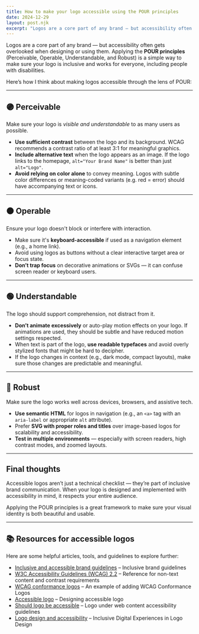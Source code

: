 ```yaml
---
title: How to make your logo accessible using the POUR principles
date: 2024-12-29
layout: post.njk
excerpt: "Logos are a core part of any brand — but accessibility often gets overlooked when designing or using them. Applying the POUR principles(Perceivable, Operable, Understandable, and Robust)"
---
```


Logos are a core part of any brand — but accessibility often gets overlooked when designing or using them. Applying the **POUR principles** (Perceivable, Operable, Understandable, and Robust) is a simple way to make sure your logo is inclusive and works for everyone, including people with disabilities.

Here’s how I think about making logos accessible through the lens of POUR:

---

## 🟣 Perceivable

Make sure your logo is _visible and understandable_ to as many users as possible.

- **Use sufficient contrast** between the logo and its background. WCAG recommends a contrast ratio of at least 3:1 for meaningful graphics.
- **Include alternative text** when the logo appears as an image. If the logo links to the homepage, `alt="Your Brand Name"` is better than just `alt="Logo"`.
- **Avoid relying on color alone** to convey meaning. Logos with subtle color differences or meaning-coded variants (e.g. red = error) should have accompanying text or icons.

---

## 🟠 Operable

Ensure your logo doesn't block or interfere with interaction.

- Make sure it's **keyboard-accessible** if used as a navigation element (e.g., a home link).
- Avoid using logos as buttons without a clear interactive target area or focus state.
- **Don’t trap focus** on decorative animations or SVGs — it can confuse screen reader or keyboard users.

---

## 🟢 Understandable

The logo should support comprehension, not distract from it.

- **Don’t animate excessively** or auto-play motion effects on your logo. If animations are used, they should be subtle and have reduced motion settings respected.
- When text is part of the logo, **use readable typefaces** and avoid overly stylized fonts that might be hard to decipher.
- If the logo changes in context (e.g., dark mode, compact layouts), make sure those changes are predictable and meaningful.

---

## 🔵 Robust

Make sure the logo works well across devices, browsers, and assistive tech.

- **Use semantic HTML** for logos in navigation (e.g., an `<a>` tag with an `aria-label` or appropriate `alt` attribute).
- Prefer **SVG with proper roles and titles** over image-based logos for scalability and accessibility.
- **Test in multiple environments** — especially with screen readers, high contrast modes, and zoomed layouts.

---

## Final thoughts

Accessible logos aren’t just a technical checklist — they’re part of inclusive brand communication. When your logo is designed and implemented with accessibility in mind, it respects your entire audience.

Applying the POUR principles is a great framework to make sure your visual identity is both beautiful and usable.

---

## 📚 Resources for accessible logos

Here are some helpful articles, tools, and guidelines to explore further:

- [Inclusive and accessible brand guidelines](https://agnikii.co.uk/insights/inclusive-and-accessible-brand-guidelines/) – Inclusive brand guidelines
- [W3C Accessibility Guidelines (WCAG) 2.2](https://www.w3.org/WAI/standards-guidelines/wcag/) – Reference for non-text content and contrast requirements
- [WCAG conformance logos](https://www.w3.org/WAI/standards-guidelines/wcag/conformance-logos/) – An example of adding WCAG Conformance Logos
- [Accessible logo](https://visuallyimpaireddesigner.com/2020/05/17/6-tips-on-how-to-design-an-accessible-logo/) – Designing accessible logo
- [Should logo be accessible](https://www.achecks.org/should-my-logo-be-accessible-under-the-web-content-accessibility-guidelines/) – Logo under web content accessibility guidelines
- [Logo design and accessibility](https://blog.logodesigns.sg/web-accessibility-ensuring-inclusive-digital-experiences-in-logo-design/) – Inclusive Digital Experiences in Logo Design
